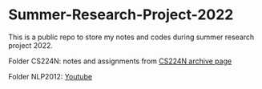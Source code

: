 # Summer-Research-Project-2022

This is a public repo to store my notes and codes during summer research project 2022.

Folder CS224N: notes and assignments from [CS224N archive page](https://web.stanford.edu/class/archive/cs/cs224n/cs224n.1194/)

Folder NLP2012: [Youtube](https://www.youtube.com/playlist?list=PLoROMvodv4rOFZnDyrlW3-nI7tMLtmiJZ)
